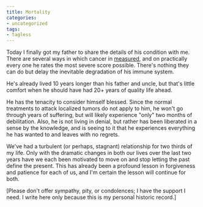 ```yaml
---
title: Mortality
categories:
- uncategorized
tags:
- tagless
---
```


Today I finally got my father to share the details of his condition with me.  There are several ways in which cancer in [measured][1], and on practically every one he rates the most severe score possible.  There's nothing they can do but delay the inevitable degradation of his immune system.

   [1]: http://www.prostatedisease.org/cancer/diagnosis.asp

He's already lived 10 years longer than his father and uncle, but that's little comfort when he should have had 20+ years of quality life ahead.

He has the tenacity to consider himself blessed.  Since the normal treatments to attack localized tumors do not apply to him, he won't go through years of suffering, but will likely experience "only" two months of debilitation.  Also, he is not living in denial, but rather has been liberated in a sense by the knowledge, and is seeing to it that he experiences everything he has wanted to and leaves with no regrets.

We've had a turbulent (or perhaps, stagnant) relationship for two thirds of my life.  Only with the dramatic changes in both our lives over the last two years have we each been motivated to move on and stop letting the past define the present.  This has already been a profound lesson in forgiveness and patience for each of us, and I'm certain the lesson will continue for both.

[Please don't offer sympathy, pity, or condolences; I have the support I need.  I write here only because this is my personal historic record.]

